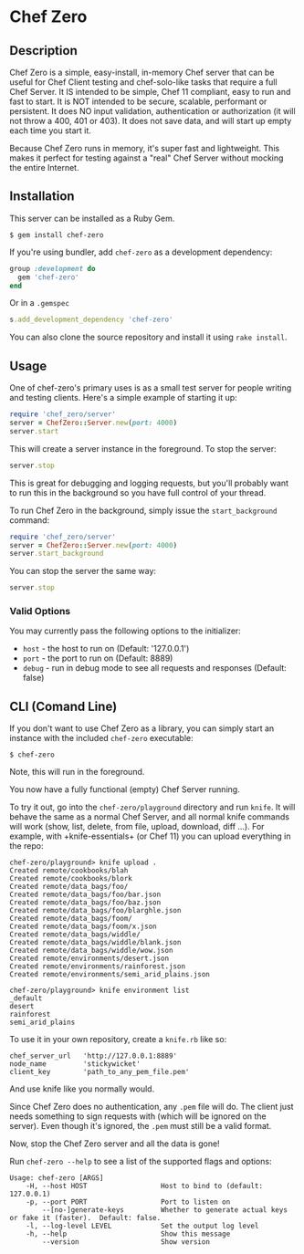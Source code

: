 Chef Zero
=========

Description
-----------
Chef Zero is a simple, easy-install, in-memory Chef server that can be useful
for Chef Client testing and chef-solo-like tasks that require a full Chef
Server. It IS intended to be simple, Chef 11 compliant, easy to run and fast
to start. It is NOT intended to be secure, scalable, performant or persistent.
It does NO input validation, authentication or authorization (it will not
throw a 400, 401 or 403). It does not save data, and will start up empty each
time you start it.

Because Chef Zero runs in memory, it's super fast and lightweight. This makes
it perfect for testing against a "real" Chef Server without mocking the
entire Internet.


Installation
------------
This server can be installed as a Ruby Gem.

    $ gem install chef-zero

If you're using bundler, add `chef-zero` as a development dependency:

```ruby
group :development do
  gem 'chef-zero'
end
```

Or in a `.gemspec`

```ruby
s.add_development_dependency 'chef-zero'
```

You can also clone the source repository and install it using `rake install`.

Usage
-----
One of chef-zero's primary uses is as a small test server for people writing and
testing clients. Here's a simple example of starting it up:

```ruby
require 'chef_zero/server'
server = ChefZero::Server.new(port: 4000)
server.start
```

This will create a server instance in the foreground. To stop the server:

```ruby
server.stop
```

This is great for debugging and logging requests, but you'll probably want
to run this in the background so you have full control of your thread.

To run Chef Zero in the background, simply issue the `start_background` command:

```ruby
require 'chef_zero/server'
server = ChefZero::Server.new(port: 4000)
server.start_background
```

You can stop the server the same way:

```ruby
server.stop
```

### Valid Options
You may currently pass the following options to the initializer:

- `host` - the host to run on (Default: '127.0.0.1')
- `port` - the port to run on (Default: 8889)
- `debug` - run in debug mode to see all requests and responses (Default: false)


CLI (Comand Line)
-----------------
If you don't want to use Chef Zero as a library, you can simply start an instance
with the included `chef-zero` executable:

    $ chef-zero

Note, this will run in the foreground.

You now have a fully functional (empty) Chef Server running.

To try it out, go into the `chef-zero/playground` directory and run `knife`. It
will behave the same as a normal Chef Server, and all normal knife commands will
work (show, list, delete, from file, upload, download, diff ...). For example,
with +knife-essentials+ (or Chef 11) you can upload everything in the repo:

    chef-zero/playground> knife upload .
    Created remote/cookbooks/blah
    Created remote/cookbooks/blork
    Created remote/data_bags/foo/
    Created remote/data_bags/foo/bar.json
    Created remote/data_bags/foo/baz.json
    Created remote/data_bags/foo/blarghle.json
    Created remote/data_bags/foom/
    Created remote/data_bags/foom/x.json
    Created remote/data_bags/widdle/
    Created remote/data_bags/widdle/blank.json
    Created remote/data_bags/widdle/wow.json
    Created remote/environments/desert.json
    Created remote/environments/rainforest.json
    Created remote/environments/semi_arid_plains.json

    chef-zero/playground> knife environment list
    _default
    desert
    rainforest
    semi_arid_plains

To use it in your own repository, create a `knife.rb` like so:

    chef_server_url   'http://127.0.0.1:8889'
    node_name         'stickywicket'
    client_key        'path_to_any_pem_file.pem'

And use knife like you normally would.

Since Chef Zero does no authentication, any `.pem` file will do. The client just
needs something to sign requests with (which will be ignored on the server). Even
though it's ignored, the `.pem` must still be a valid format.

Now, stop the Chef Zero server and all the data is gone!

Run `chef-zero --help` to see a list of the supported flags and options:

```text
Usage: chef-zero [ARGS]
    -H, --host HOST                  Host to bind to (default: 127.0.0.1)
    -p, --port PORT                  Port to listen on
        --[no-]generate-keys         Whether to generate actual keys or fake it (faster).  Default: false.
    -l, --log-level LEVEL            Set the output log level
    -h, --help                       Show this message
        --version                    Show version
```
